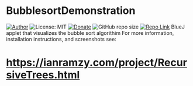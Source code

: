 # BubblesortDemonstration
[![Author](https://img.shields.io/badge/Author-ianramzy-brightgreen.svg)](https://ianramzy.com)
![License: MIT](https://img.shields.io/badge/License-MIT-yellow.svg) 
[![Donate](https://img.shields.io/badge/Donate-PayPal-brightgreen.svg)](https://paypal.me/ianramzy)
![GitHub repo size](https://img.shields.io/github/repo-size/ianramzy/bubblesort-demonstration.svg)
[![Repo Link](https://img.shields.io/badge/Repo-Link-black.svg)](https://github.com/ianramzy/bubblesort-demonstration)
BlueJ applet that visualizes the bubble sort algorithim
For more information, installation instructions, and screenshots see:
# https://ianramzy.com/project/RecursiveTrees.html


